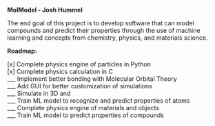**MolModel - Josh Hummel**

The end goal of this project is to develop software that can model compounds and predict their properties through the use of machine learning
and concepts from chemistry, physics, and materials science.

**Roadmap:**<br />

[x] Complete physics engine of particles in Python <br />
[x] Complete physics calculation in C <br />
___ Implement better bonding with Molecular Orbital Theory <br />
___ Add GUI for better customization of simulations <br />
___ Simulate in 3D and <br />
___ Train ML model to recognize and predict properties of atoms <br />
___ Complete physics engine of materials and objects <br />
___ Train ML model to predict properties of compounds <br />

